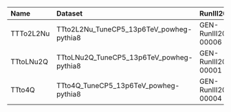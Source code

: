 | Name      | Dataset                                  | RunIII2024Summer24 Request          | Status                           |
|:----------|:-----------------------------------------|:------------------------------------|:---------------------------------|
| TTTo2L2Nu | TTto2L2Nu_TuneCP5_13p6TeV_powheg-pythia8 | GEN-RunIII2024Summer24wmLHEGS-00006 | $${\color{green}\textbf{DONE}}$$ |
| TTtoLNu2Q | TTtoLNu2Q_TuneCP5_13p6TeV_powheg-pythia8 | GEN-RunIII2024Summer24wmLHEGS-00001 | $${\color{green}\textbf{DONE}}$$ |
| TTto4Q    | TTto4Q_TuneCP5_13p6TeV_powheg-pythia8    | GEN-RunIII2024Summer24wmLHEGS-00004 | $${\color{green}\textbf{DONE}}$$ |